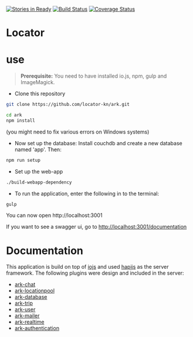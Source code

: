 [![Stories in Ready](https://badge.waffle.io/locator-kn/backend.svg?label=ready&title=Ready)](http://waffle.io/locator-kn/ark)
[![Build Status](https://travis-ci.org/locator-kn/ark.svg?branch=master)](https://travis-ci.org/locator-kn/ark)
[![Coverage Status](https://coveralls.io/repos/locator-kn/ark/badge.svg)](https://coveralls.io/r/locator-kn/ark)

# Locator 


# use

> **Prerequisite:** You need to have installed io.js, npm, gulp and ImageMagick.

 - Clone this repository
```bash
git clone https://github.com/locator-kn/ark.git
```
```bash
cd ark
npm install
```
(you might need to fix various errors on Windows systems)

 - Now set up the database:
 Install couchdb and create a new database named 'app'. Then:
```bash
npm run setup
```

 - Set up the web-app
```bash
./build-webapp-dependency
```
 - To run the application, enter the following in to the terminal:
```bash
gulp
```

You can now open http://localhost:3001

If you want to see a swagger ui, go to [http://localhost:3001/documentation](http://localhost:3001/documentation)

# Documentation
This application is build on top of [iojs](https://iojs.org/) and used [hapijs](http://hapijs.com/) as the server framework.
The following plugins were design and included in the server:
 - [ark-chat](https://github.com/locator-kn/ark-chat)
 - [ark-locationpool](https://github.com/locator-kn/ark-locationpool)
 - [ark-database](https://github.com/locator-kn/ark-database)
 - [ark-trip](https://github.com/locator-kn/ark-trip)
 - [ark-user](https://github.com/locator-kn/ark-user)
 - [ark-mailer](https://github.com/locator-kn/ark-mailer)
 - [ark-realtime](https://github.com/locator-kn/ark-realtime)
 - [ark-authentication](https://github.com/locator-kn/ark-authentication)
